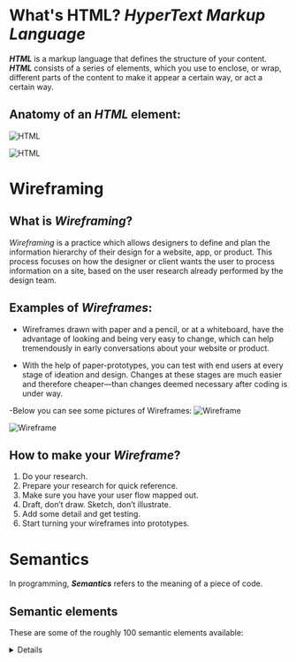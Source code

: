 # What's HTML? _HyperText Markup Language_
_**HTML**_ is a markup language that defines the structure of your content. _**HTML**_ consists of a series of elements, which you use to enclose, or wrap, different parts of the content to make it appear a certain way, or act a certain way.



## Anatomy of an _**HTML**_ element:
![HTML](https://developer.mozilla.org/en-US/docs/Learn/Getting_started_with_the_web/HTML_basics/grumpy-cat-small.png)

![HTML](https://developer.mozilla.org/en-US/docs/Learn/Getting_started_with_the_web/HTML_basics/grumpy-cat-attribute-small.png)




# Wireframing
## What is _**Wireframing**_?


_Wireframing_ is a practice which allows designers to define and plan the information hierarchy of their design for a website, app, or product. This process focuses on how the designer or client wants the user to process information on a site, based on the user research already performed by the design team.

## Examples of _**Wireframes**_: 
* Wireframes drawn with paper and a pencil, or at a whiteboard, have the advantage of looking and being very easy to change, which can help tremendously in early conversations about your website or product.


* With the help of paper-prototypes, you can test with end users at every stage of ideation and design. Changes at these stages are much easier and therefore cheaper—than changes deemed necessary after coding is under way.

-Below you can see some pictures of Wireframes:
![Wireframe](https://d33wubrfki0l68.cloudfront.net/dbb80f2f6a5dafa25f702ad00bc429057fb59cec/52716/en/blog/uploads/versions/samuel-student-wireframe---x----972-715x---.png)



![Wireframe](https://d33wubrfki0l68.cloudfront.net/d05f41832b3fcbf49c8c0efc39552b1531c13bcd/ca978/en/blog/uploads/mapping-out-a-user-flow-by-hand.jpg)



## How to make your _**Wireframe**_?
1. Do your research.
2. Prepare your research for quick reference.
3. Make sure you have your user flow mapped out.
4. Draft, don’t draw. Sketch, don’t illustrate.
5. Add some detail and get testing.
6. Start turning your wireframes into prototypes.








# Semantics
In programming, _**Semantics**_ refers to the meaning of a piece of code.


## Semantic elements
These are some of the roughly 100 semantic elements available:
<article> 
<aside>
<details>
<figcaption>
<figure>
<footer>
<header>
<main>
<mark>
<nav>
<section>
<summary>
<time>

